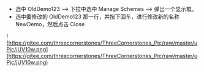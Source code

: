 - 选中 OldDemo123 --> 下拉中选中 Manage Schemes --> 弹出一个显示框。
- 选中要修改的 OldDemo123 那一行，并按下回车，进行修改新的名称 NewDemo，然后点击 Close

![https://gitee.com/threecornerstones/ThreeCornerstones_Pic/raw/master/uPic/jUV10w.png](https://gitee.com/threecornerstones/ThreeCornerstones_Pic/raw/master/uPic/jUV10w.png)